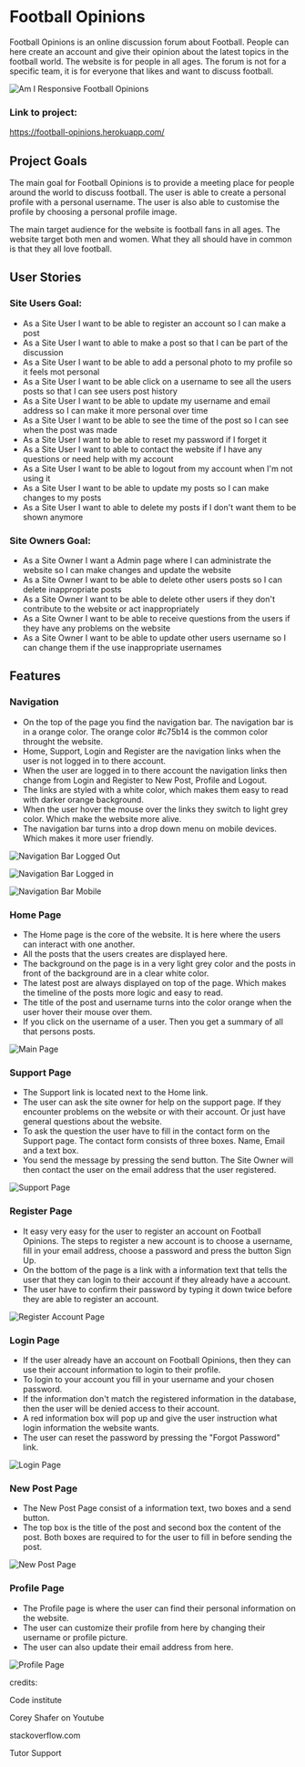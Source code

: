 # **Football Opinions**
Football Opinions is an online discussion forum about Football. People can here create an account and give their opinion about the latest topics in the football world. The website is for people in all ages. The forum is not for a specific team, it is for everyone that likes and want to discuss football.

![Am I Responsive Football Opinions](https://user-images.githubusercontent.com/87748379/160695666-2945324b-70a3-425c-8ae9-ba52e412fd9b.png)

### **Link to project:**
https://football-opinions.herokuapp.com/

## **Project Goals**
The main goal for Football Opinions is to provide a meeting place for people around the world to discuss football. The user is able to create a personal profile with a personal username. The user is also able to customise the profile by choosing a personal profile image. 

The main target audience for the website is football fans in all ages. The website target both men and women. What they all should have in common is that they all love football.

## **User Stories**

### **Site Users Goal:**
- As a Site User I want to be able to register an account so I can make a post
- As a Site User I want to able to make a post so that I can be part of the discussion
- As a Site User I want to be able to add a personal photo to my profile so it feels mot personal
- As a Site User I want to be able click on a username to see all the users posts so that I can see users post history
- As a Site User I want to be able to update my username and email address so I can make it more personal over time
- As a Site User I want to be able to see the time of the post so I can see when the post was made
- As a Site User I want to be able to reset my password if I forget it
- As a Site User I want to able to contact the website if I have any questions or need help with my account
- As a Site User I want to be able to logout from my account when I'm not using it
- As a Site User I want to be able to update my posts so I can make changes to my posts
- As a Site User I want to able to delete my posts if I don't want them to be shown anymore

### **Site Owners Goal:**
- As a Site Owner I want a Admin page where I can administrate the website so I can make changes and update the website
- As a Site Owner I want to be able to delete other users posts so I can delete inappropriate posts
- As a Site Owner I want to be able to delete other users if they don't contribute to the website or act inappropriately
- As a Site Owner I want to be able to receive questions from the users if they have any problems on the website
- As a Site Owner I want to be able to update other users username so I can change them if the use inappropriate usernames


## **Features**

### **Navigation**
 
  - On the top of the page you find the navigation bar. The navigation bar is in a orange color. The orange color #c75b14 is the common color throught the website. 
  - Home, Support, Login and Register are the navigation links when the user is not logged in to there account. 
  - When the user are logged in to there account the navigation links then change from Login and Register to New Post, Profile and Logout.
  - The links are styled with a white color, which makes them easy to read with darker orange background. 
  - When the user hover the mouse over the links they switch to light grey color. Which make the website more alive.
  - The navigation bar turns into a drop down menu on mobile devices. Which makes it more user friendly.
  
  ![Navigation Bar Logged Out](https://user-images.githubusercontent.com/87748379/160922242-fdaa6bb5-736d-4ca6-8bdc-72e99a6cef74.png)

  ![Navigation Bar Logged in](https://user-images.githubusercontent.com/87748379/160922593-4febcfee-61a6-4062-8588-94dd8ba25ef7.png)

  ![Navigation Bar Mobile](https://user-images.githubusercontent.com/87748379/160922657-c0447c44-715e-40b7-add9-bdd97c084553.png)


### **Home Page**

  - The Home page is the core of the website. It is here where the users can interact with one another. 
  - All the posts that the users creates are displayed here.
  - The background on the page is in a very light grey color and the posts in front of the background are in a clear white color.
  - The latest post are always displayed on top of the page. Which makes the timeline of the posts more logic and easy to read.
  - The title of the post and username turns into the color orange when the user hover their mouse over them. 
  - If you click on the username of a user. Then you get a summary of all that persons posts.

  ![Main Page](https://user-images.githubusercontent.com/87748379/160926776-d26f6dac-d6f0-483d-b665-be73fc5cf043.png)

### **Support Page**

- The Support link is located next to the Home link. 
- The user can ask the site owner for help on the support page. If they encounter problems on the website or with their account. Or just have general questions about the website.
- To ask the question the user have to fill in the contact form on the Support page. The contact form consists of three boxes. Name, Email and a text box.
- You send the message by pressing the send button. The Site Owner will then contact the user on the email address that the user registered.

![Support Page](https://user-images.githubusercontent.com/87748379/160929180-0111f85b-6f9a-4852-a284-6bba0097ac98.png)


### **Register Page**

- It easy very easy for the user to register an account on Football Opinions. The steps to register a new account is to choose a username, fill in your email address, choose a password and press the button Sign Up. 
- On the bottom of the page is a link with a information text that tells the user that they can login to their account if they already have a account.
- The user have to confirm their password by typing it down twice before they are able to register an account.

![Register Account Page](https://user-images.githubusercontent.com/87748379/160930597-544affc4-c169-4520-9cba-b71a847dffc5.png)

### **Login Page**

- If the user already have an account on Football Opinions, then they can use their account information to login to their profile. 
- To login to your account you fill in your username and your chosen password.
- If the information don't match the registered information in the database, then the user will be denied access to their account.
- A red information box will pop up and give the user instruction what login information the website wants. 
- The user can reset the password by pressing the "Forgot Password" link. 

![Login Page](https://user-images.githubusercontent.com/87748379/160932416-33d29090-e85b-4ac8-8cc5-e5342d381a3d.png)

### **New Post Page**

- The New Post Page consist of a information text, two boxes and a send button. 
- The top box is the title of the post and second box the content of the post. Both boxes are required to for the user to fill in before sending the post.

![New Post Page](https://user-images.githubusercontent.com/87748379/160933308-5609742c-21d6-4631-90aa-930af576d0e1.png)

### **Profile Page**

- The Profile page is where the user can find their personal information on the website.
- The user can customize their profile from here by changing their username or profile picture. 
- The user can also update their email address from here.

![Profile Page](https://user-images.githubusercontent.com/87748379/160934608-46cbd317-7e91-4540-8a45-15d4eef1cc13.png)


credits:

Code institute

Corey Shafer on Youtube

stackoverflow.com

Tutor Support
